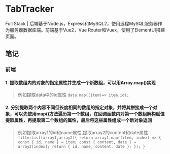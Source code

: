 # TabTracker
Full Stack | 后端基于Node.js，Express和MySQL2，使用远程MySQL服务器作为服务器数据库端。前端基于Vue2，Vue Router和Vuex，使用了ElementUI搭建页面。


## 笔记
### 前端
#### 1. 提取数组内的对象的指定属性并生成一个新数组，可以用Array.map()实现
> 例如提取data中的id属性  `data.map((item)=> item.id);`

#### 2. 分别提取两个**内容不同但长度相同的数组**的指定对象，并将其拼接成一个对象，可以先使用map()方法遍历第一个数组，在回调函数内对第一个数组解构赋值提取属性，再提取第二个数组的属性，最后将这些属性组成一个新对象返回
> 例如提取array1的id和name属性,提取array2的content和date属性  `filterList(array1,array2){
  return array1.map((item, index) => {
    const { id, name } = item;
    const { content, date } = array2[index];
    return { id, name, content, date };
    });
}`
